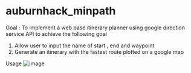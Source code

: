 # auburnhack_minpath

Goal :
To implement a web base itinerary planner using google direction service API to achieve the following goal
  1. Allow user to input the name of start , end and waypoint
  2. Generate an itinerary with the fastest route plotted on a google map




Usage
![image](https://github.com/RainfieldMak/auburnhack_minpath/assets/130533588/19ef5cb0-d04b-4617-860e-e474950f6e6a)
